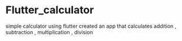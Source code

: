 # Flutter_calculator
simple calculator using flutter
created an app that calculates addition , subtraction , multiplication , division
